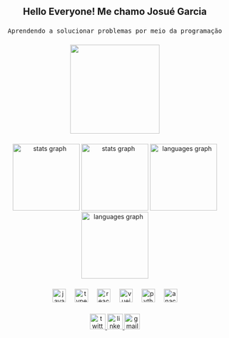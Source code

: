 <h2 align="center">Hello Everyone! Me chamo Josué Garcia</h2>

###
<div align="center">
  <pre align="center">Aprendendo a solucionar problemas por meio da programação</pre>
</div>  

###

<div align="center">
  <img height="200" src="https://pbs.twimg.com/profile_banners/1278732441134469121/1675848129/1500x500"  />
</div>

###

<div align="center">
  <img src="https://github-readme-stats.vercel.app/api?username=devMarmota&hide_title=false&hide_rank=false&show_icons=true&include_all_commits=true&count_private=true&disable_animations=false&theme=jolly&locale=en&hide_border=true" height="150" alt="stats graph"  />
  <img src="https://github-readme-stats.vercel.app/api?username=devMarmota&show_icons=true&theme=jolly&hide_border=true" height="150" alt="stats graph"/>
  <img src="https://github-readme-stats.vercel.app/api/top-langs?username=devMarmota&locale=en&hide_title=false&layout=compact&card_width=320&langs_count=5&theme=jolly&hide_border=true" height="150" alt="languages graph"  />
  <img src="https://github-readme-stats.vercel.app/api/top-langs/?username=devMarmota&layout=compact&card_width=320320&langs_count=5&theme=jolly&hide_border=true" height="150" alt="languages graph" />
</div>

###

<div align="center">
  <img src="https://cdn.jsdelivr.net/gh/devicons/devicon/icons/javascript/javascript-original.svg" height="30" alt="javascript logo"  />
  <img width="12" />
  <img src="https://cdn.jsdelivr.net/gh/devicons/devicon/icons/typescript/typescript-original.svg" height="30" alt="typescript logo"  />
  <img width="12" />
  <img src="https://cdn.jsdelivr.net/gh/devicons/devicon/icons/react/react-original.svg" height="30" alt="react logo"  />
  <img width="12" />
  <img src="https://cdn.jsdelivr.net/gh/devicons/devicon/icons/vuejs/vuejs-original.svg" height="30" alt="vuejs logo"  />
  <img width="12" />
  <img src="https://cdn.jsdelivr.net/gh/devicons/devicon/icons/python/python-original.svg" height="30" alt="python logo"  />
  <img width="12" />
  <img src="https://cdn.jsdelivr.net/gh/devicons/devicon/icons/anaconda/anaconda-original.svg" height="30" alt="anaconda logo"  />
</div>

###

<div align="center">
  <a href="https://x.com/devMarmota" target="_blank">
    <img src="https://img.shields.io/static/v1?message=Twitter&logo=twitter&label=&color=1DA1F2&logoColor=white&labelColor=&style=for-the-badge" height="35" alt="twitter logo"  />
  </a>
  <a href="https://www.linkedin.com/in/josué-garcia/" target="_blank">
    <img src="https://img.shields.io/static/v1?message=LinkedIn&logo=linkedin&label=&color=0077B5&logoColor=white&labelColor=&style=for-the-badge" height="35" alt="linkedin logo"  />
  </a>
  <a href="mailto:josuearmando269@gmail.com" target="_blank">
    <img src="https://img.shields.io/static/v1?message=Gmail&logo=gmail&label=&color=D14836&logoColor=white&labelColor=&style=for-the-badge" height="35" alt="gmail logo"  />
  </a>
</div>

###


<!--
**JottaAckerman/JottaAckerman** is a ✨ _special_ ✨ repository because its `README.md` (this file) appears on your GitHub profile.

Here are some ideas to get you started:

- 🔭 I’m currently working on ...
- 🌱 I’m currently learning ...
- 👯 I’m looking to collaborate on ...
- 🤔 I’m looking for help with ...
- 💬 Ask me about ...
- 📫 How to reach me: ...
- 😄 Pronouns: ...
- ⚡ Fun fact: ...
-->
